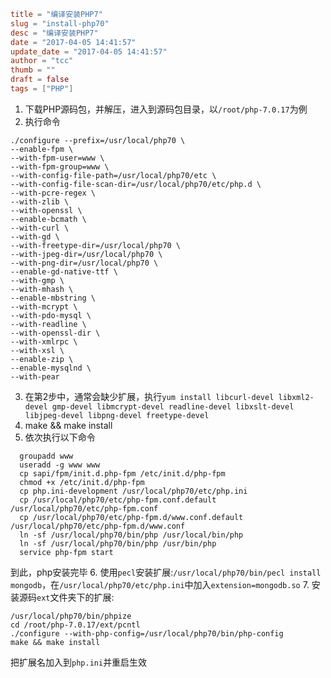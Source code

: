 ```toml
title = "编译安装PHP7"
slug = "install-php70"
desc = "编译安装PHP7"
date = "2017-04-05 14:41:57"
update_date = "2017-04-05 14:41:57"
author = "tcc"
thumb = ""
draft = false
tags = ["PHP"]
```
1. 下载PHP源码包，并解压，进入到源码包目录，以`/root/php-7.0.17`为例
2. 执行命令
```
./configure --prefix=/usr/local/php70 \
--enable-fpm \
--with-fpm-user=www \
--with-fpm-group=www \
--with-config-file-path=/usr/local/php70/etc \
--with-config-file-scan-dir=/usr/local/php70/etc/php.d \
--with-pcre-regex \
--with-zlib \
--with-openssl \
--enable-bcmath \
--with-curl \
--with-gd \
--with-freetype-dir=/usr/local/php70 \
--with-jpeg-dir=/usr/local/php70 \
--with-png-dir=/usr/local/php70 \
--enable-gd-native-ttf \
--with-gmp \
--with-mhash \
--enable-mbstring \
--with-mcrypt \
--with-pdo-mysql \
--with-readline \
--with-openssl-dir \
--with-xmlrpc \
--with-xsl \
--enable-zip \
--enable-mysqlnd \
--with-pear
```
3. 在第2步中，通常会缺少扩展，执行`yum install libcurl-devel libxml2-devel gmp-devel libmcrypt-devel readline-devel libxslt-devel libjpeg-devel libpng-devel freetype-devel`
4. make && make install 
5. 依次执行以下命令
```
  groupadd www
  useradd -g www www
  cp sapi/fpm/init.d.php-fpm /etc/init.d/php-fpm
  chmod +x /etc/init.d/php-fpm
  cp php.ini-development /usr/local/php70/etc/php.ini
  cp /usr/local/php70/etc/php-fpm.conf.default /usr/local/php70/etc/php-fpm.conf
  cp /usr/local/php70/etc/php-fpm.d/www.conf.default /usr/local/php70/etc/php-fpm.d/www.conf
  ln -sf /usr/local/php70/bin/php /usr/local/bin/php
  ln -sf /usr/local/php70/bin/php /usr/bin/php
  service php-fpm start
```
  到此，php安装完毕
6. 使用`pecl`安装扩展:`/usr/local/php70/bin/pecl install mongodb`，在`/usr/local/php70/etc/php.ini`中加入`extension=mongodb.so`
7. 安装源码`ext`文件夹下的扩展:
```
/usr/local/php70/bin/phpize
cd /root/php-7.0.17/ext/pcntl
./configure --with-php-config=/usr/local/php70/bin/php-config
make && make install
```
把扩展名加入到`php.ini`并重启生效
